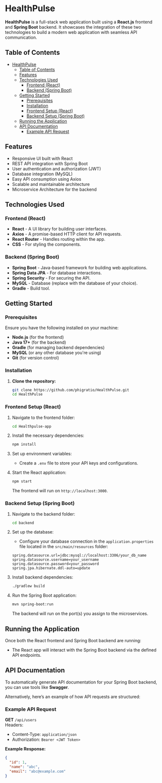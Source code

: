 # HealthPulse

**HealthPulse** is a full-stack web application built using a **React.js** frontend and **Spring Boot** backend. It showcases the integration of these two technologies to build a modern web application with seamless API communication.

## Table of Contents

- [HealthPulse](#healthpulse)
  - [Table of Contents](#table-of-contents)
  - [Features](#features)
  - [Technologies Used](#technologies-used)
    - [Frontend (React)](#frontend-react)
    - [Backend (Spring Boot)](#backend-spring-boot)
  - [Getting Started](#getting-started)
    - [Prerequisites](#prerequisites)
    - [Installation](#installation)
    - [Frontend Setup (React)](#frontend-setup-react)
    - [Backend Setup (Spring Boot)](#backend-setup-spring-boot)
  - [Running the Application](#running-the-application)
  - [API Documentation](#api-documentation)
    - [Example API Request](#example-api-request)

## Features

- Responsive UI built with React
- REST API integration with Spring Boot
- User authentication and authorization (JWT)
- Database integration (MySQL)
- Easy API consumption using Axios
- Scalable and maintainable architecture
- Microservice Architecture for the backend

## Technologies Used

### Frontend (React)

- **React** - A UI library for building user interfaces.
- **Axios** - A promise-based HTTP client for API requests.
- **React Router** - Handles routing within the app.
- **CSS** - For styling the components.

### Backend (Spring Boot)

- **Spring Boot** - Java-based framework for building web applications.
- **Spring Data JPA** - For database interactions.
- **Spring Security** - For securing the API.
- **MySQL** - Database (replace with the database of your choice).
- **Gradle** - Build tool.

## Getting Started

### Prerequisites

Ensure you have the following installed on your machine:

- **Node.js** (for the frontend)
- **Java 17+** (for the backend)
- **Gradle** (for managing backend dependencies)
- **MySQL** (or any other database you're using)
- **Git** (for version control)

### Installation

1. **Clone the repository:**
   ```bash
   git clone https://github.com/phigratio/HealthPulse.git
   cd HealthPulse
   ```

### Frontend Setup (React)

1. Navigate to the frontend folder:

   ```bash
   cd Healthpulse-app
   ```

2. Install the necessary dependencies:

   ```bash
   npm install
   ```

3. Set up environment variables:

   - Create a `.env` file to store your API keys and configurations.

4. Start the React application:
   ```bash
   npm start
   ```
   The frontend will run on `http://localhost:3000`.

### Backend Setup (Spring Boot)

1. Navigate to the backend folder:

   ```bash
   cd backend
   ```

2. Set up the database:

   - Configure your database connection in the `application.properties` file located in the `src/main/resources` folder:

   ```properties
   spring.datasource.url=jdbc:mysql://localhost:3306/your_db_name
   spring.datasource.username=your_username
   spring.datasource.password=your_password
   spring.jpa.hibernate.ddl-auto=update
   ```

3. Install backend dependencies:

   ```bash
   ./gradlew build
   ```

4. Run the Spring Boot application:
   ```bash
   mvn spring-boot:run
   ```
   The backend will run on the port(s) you assign to the microservices.

## Running the Application

Once both the React frontend and Spring Boot backend are running:

- The React app will interact with the Spring Boot backend via the defined API endpoints.

## API Documentation

To automatically generate API documentation for your Spring Boot backend, you can use tools like **Swagger**.

Alternatively, here’s an example of how API requests are structured:

### Example API Request

**GET** `/api/users`  
Headers:

- Content-Type: `application/json`
- Authorization: `Bearer <JWT Token>`

**Example Response:**

```json
{
  "id": 1,
  "name": "abc",
  "email": "abc@example.com"
}
```
